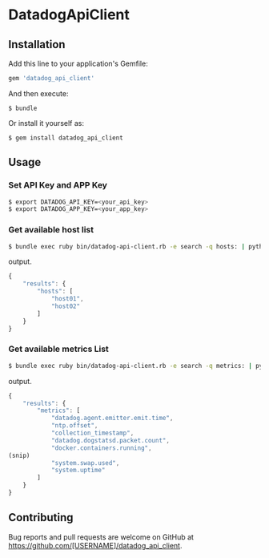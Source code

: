# DatadogApiClient

## Installation

Add this line to your application's Gemfile:

```ruby
gem 'datadog_api_client'
```

And then execute:

    $ bundle

Or install it yourself as:

    $ gem install datadog_api_client

## Usage

### Set API Key and APP Key

```sh
$ export DATADOG_API_KEY=<your_api_key>
$ export DATADOG_APP_KEY=<your_app_key>
```

### Get available host list

```sh
$ bundle exec ruby bin/datadog-api-client.rb -e search -q hosts: | python -m json.tool
```

output.

```javascript
{
    "results": {
        "hosts": [
            "host01",
            "host02"
        ]
    }
}
```

### Get available metrics List

```sh
$ bundle exec ruby bin/datadog-api-client.rb -e search -q metrics: | python -m json.tool
```

output.

```javascript
{
    "results": {
        "metrics": [
            "datadog.agent.emitter.emit.time",
            "ntp.offset",
            "collection_timestamp",
            "datadog.dogstatsd.packet.count",
            "docker.containers.running",
(snip)
            "system.swap.used",
            "system.uptime"
        ]
    }
}
```

## Contributing

Bug reports and pull requests are welcome on GitHub at https://github.com/[USERNAME]/datadog_api_client.


